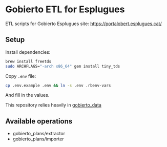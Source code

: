 # Gobierto ETL for Esplugues

ETL scripts for Gobierto Esplugues site: https://portalobert.esplugues.cat/

## Setup

Install dependencies:

```bash
brew install freetds
sudo ARCHFLAGS="-arch x86_64" gem install tiny_tds
```

Copy `.env` file:

```bash
cp .env.example .env && ln -s .env .rbenv-vars
```

And fill in the values.

This repository relies heavily in [gobierto_data](https://github.com/PopulateTools/gobierto_data)

## Available operations

- gobierto_plans/extractor
- gobierto_plans/importer
